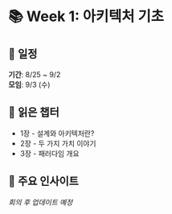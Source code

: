 # 📚 Week 1: 아키텍처 기초

## 📅 일정

**기간**: 8/25 ~ 9/2  
**모임**: 9/3 (수)

## 📖 읽은 챕터

- 1장 - 설계와 아키텍처란?
- 2장 - 두 가지 가치 이야기
- 3장 - 패러다임 개요

## 💭 주요 인사이트

_회의 후 업데이트 예정_
